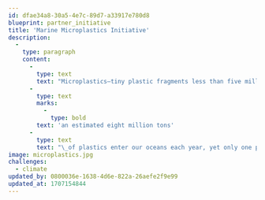 ```yaml
---
id: dfae34a8-30a5-4e7c-89d7-a33917e780d8
blueprint: partner_initiative
title: 'Marine Microplastics Initiative'
description:
  -
    type: paragraph
    content:
      -
        type: text
        text: "Microplastics—tiny plastic fragments less than five millimeters in size—are ubiquitous in the global ocean. In fact,\_"
      -
        type: text
        marks:
          -
            type: bold
        text: 'an estimated eight million tons'
      -
        type: text
        text: "\_of plastics enter our oceans each year, yet only one percent can be seen floating at the surface. Where the rest ends up is not well understood."
image: microplastics.jpg
challenges:
  - climate
updated_by: 0800036e-1638-4d6e-822a-26aefe2f9e99
updated_at: 1707154844
---
```

